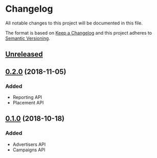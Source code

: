 # Changelog
All notable changes to this project will be documented in this file.

The format is based on [Keep a Changelog](http://keepachangelog.com/en/1.0.0/)
and this project adheres to [Semantic Versioning](http://semver.org/spec/v2.0.0.html).

## [Unreleased]

## [0.2.0] (2018-11-05)
### Added
- Reporting API
- Placement API

## [0.1.0] (2018-10-18)
### Added
- Advertisers API
- Campaigns API

[Unreleased]: https://github.com/ad2games/tubemogul_api/compare/v0.2.0...HEAD
[0.2.0]: https://github.com/ad2games/tubemogul_api/compare/v0.1.0...v0.2.0
[0.1.0]: https://github.com/ad2games/tubemogul_api/commits/v0.1.0
